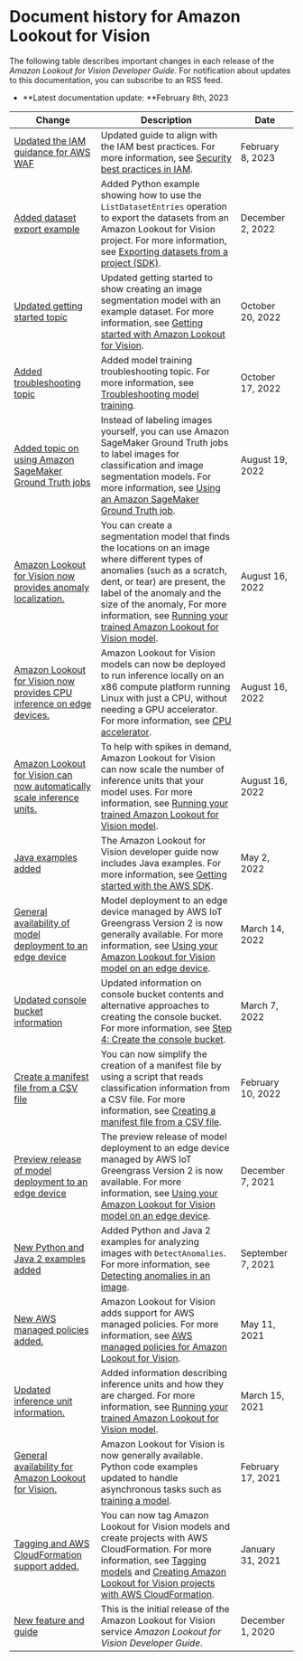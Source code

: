 # Document history for Amazon Lookout for Vision<a name="document-history"></a>

The following table describes important changes in each release of the *Amazon Lookout for Vision Developer Guide*\. For notification about updates to this documentation, you can subscribe to an RSS feed\. 
+ **Latest documentation update: **February 8th, 2023

| Change | Description | Date | 
| --- |--- |--- |
| [Updated the IAM guidance for AWS WAF](#document-history) | Updated guide to align with the IAM best practices\. For more information, see [Security best practices in IAM](https://docs.aws.amazon.com/IAM/latest/UserGuide/best-practices.html)\. | February 8, 2023 | 
| [Added dataset export example](#document-history) | Added Python example showing how to use the `ListDatasetEntries` operation to export the datasets from an Amazon Lookout for Vision project\. For more information, see [Exporting datasets from a project \(SDK\)](https://docs.aws.amazon.com/lookout-for-vision/latest/developer-guide/export-dataset-sdk.html)\. | December 2, 2022 | 
| [Updated getting started topic](#document-history) | Updated getting started to show creating an image segmentation model with an example dataset\. For more information, see [Getting started with Amazon Lookout for Vision](https://docs.aws.amazon.com/lookout-for-vision/latest/developer-guide/getting-started.html)\. | October 20, 2022 | 
| [Added troubleshooting topic](#document-history) | Added model training troubleshooting topic\. For more information, see [Troubleshooting model training](https://docs.aws.amazon.com/lookout-for-vision/latest/developer-guide/troubleshoot-model-training.html)\. | October 17, 2022 | 
| [Added topic on using Amazon SageMaker Ground Truth jobs](#document-history) | Instead of labeling images yourself, you can use Amazon SageMaker Ground Truth jobs to label images for classification and image segmentation models\. For more information, see [Using an Amazon SageMaker Ground Truth job](https://docs.aws.amazon.com/lookout-for-vision/latest/developer-guide/create-dataset-groundtruth-labeling-lob.html)\. | August 19, 2022 | 
| [Amazon Lookout for Vision now provides anomaly localization\.](#document-history) | You can create a segmentation model that finds the locations on an image where different types of anomalies \(such as a scratch, dent, or tear\) are present, the label of the anomaly and the size of the anomaly, For more information, see [Running your trained Amazon Lookout for Vision model](https://docs.aws.amazon.com/lookout-for-vision/latest/developer-guide/running-model.html)\.  | August 16, 2022 | 
| [Amazon Lookout for Vision now provides CPU inference on edge devices\.](#document-history) | Amazon Lookout for Vision models can now be deployed to run inference locally on an x86 compute platform running Linux with just a CPU, without needing a GPU accelerator\. For more information, see [CPU accelerator](https://docs.aws.amazon.com/lookout-for-vision/latest/developer-guide/package-settings.html#package-settings-target-platform-cpu-accelerator)\.  | August 16, 2022 | 
| [Amazon Lookout for Vision can now automatically scale inference units\.](#document-history) | To help with spikes in demand, Amazon Lookout for Vision can now scale the number of inference units that your model uses\. For more information, see [Running your trained Amazon Lookout for Vision model](https://docs.aws.amazon.com/lookout-for-vision/latest/developer-guide/running-model.html)\. | August 16, 2022 | 
| [Java examples added](#document-history) | The Amazon Lookout for Vision developer guide now includes Java examples\. For more information, see [Getting started with the AWS SDK](https://docs.aws.amazon.com/lookout-for-vision/latest/developer-guide/su-sdk-list-projects.html)\. | May 2, 2022 | 
| [General availability of model deployment to an edge device](#document-history) | Model deployment to an edge device managed by AWS IoT Greengrass Version 2 is now generally available\. For more information, see [Using your Amazon Lookout for Vision model on an edge device](https://docs.aws.amazon.com/lookout-for-vision/latest/developer-guide/models-devices.html)\. | March 14, 2022 | 
| [Updated console bucket information](#document-history) | Updated information on console bucket contents and alternative approaches to creating the console bucket\. For more information, see [Step 4: Create the console bucket](https://docs.aws.amazon.com/lookout-for-vision/latest/developer-guide/su-create-console-bucket.html)\. | March 7, 2022 | 
| [Create a manifest file from a CSV file](#document-history) | You can now simplify the creation of a manifest file by using a script that reads classification information from a CSV file\. For more information, see [Creating a manifest file from a CSV file](https://docs.aws.amazon.com/lookout-for-vision/latest/developer-guide/ex-csv-manifest.html)\. | February 10, 2022 | 
| [Preview release of model deployment to an edge device](#document-history) | The preview release of model deployment to an edge device managed by AWS IoT Greengrass Version 2 is now available\. For more information, see [Using your Amazon Lookout for Vision model on an edge device](https://docs.aws.amazon.com/lookout-for-vision/latest/developer-guide/models-devices.html)\. | December 7, 2021 | 
| [New Python and Java 2 examples added](#document-history) | Added Python and Java 2 examples for analyzing images with `DetectAnomalies`\. For more information, see [Detecting anomalies in an image](https://docs.aws.amazon.com/lookout-for-vision/latest/developer-guide/inference-detect-anomalies.html)\. | September 7, 2021 | 
| [New AWS managed policies added\.](#document-history) | Amazon Lookout for Vision adds support for AWS managed policies\. For more information, see [AWS managed policies for Amazon Lookout for Vision](https://docs.aws.amazon.com/lookout-for-vision/latest/developer-guide/security-iam-awsmanpol.html)\. | May 11, 2021 | 
| [Updated inference unit information\.](#document-history) | Added information describing inference units and how they are charged\. For more information, see [Running your trained Amazon Lookout for Vision model](https://docs.aws.amazon.com/lookout-for-vision/latest/developer-guide/running-model.html)\. | March 15, 2021 | 
| [General availability for Amazon Lookout for Vision\.](#document-history) | Amazon Lookout for Vision is now generally available\. Python code examples updated to handle asynchronous tasks such as [training a model](https://docs.aws.amazon.com/lookout-for-vision/latest/developer-guide/model-train.html#create-model-sdk)\. | February 17, 2021 | 
| [Tagging and AWS CloudFormation support added\. ](#document-history) | You can now tag Amazon Lookout for Vision models and create projects with AWS CloudFormation\. For more information, see [Tagging models](https://docs.aws.amazon.com/lookout-for-vision/latest/developer-guide/tagging-model.html) and [Creating Amazon Lookout for Vision projects with AWS CloudFormation](https://docs.aws.amazon.com/lookout-for-vision/latest/developer-guide/creating-projects-with-cloudformation.html)\. | January 31, 2021 | 
| [New feature and guide](#document-history) | This is the initial release of the Amazon Lookout for Vision service *Amazon Lookout for Vision Developer Guide*\. | December 1, 2020 | 